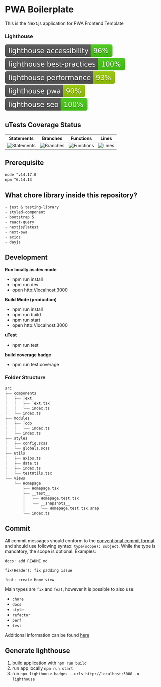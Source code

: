 # PWA Boilerplate

This is the Next.js application for PWA Frontend Template

### Lighthouse

![Lighthouse Accessibility Badge](./lighthouse/lighthouse_accessibility.svg) ![Lighthouse Best Practices Badge](./lighthouse/lighthouse_best-practices.svg) ![Lighthouse Performance Badge](./lighthouse/lighthouse_performance.svg) ![Lighthouse PWA Badge](./lighthouse/lighthouse_pwa.svg) ![Lighthouse SEO Badge](./lighthouse/lighthouse_seo.svg)

## uTests Coverage Status

| Statements                                                                         | Branches                                                                       | Functions                                                                           | Lines                                                                       |
| ---------------------------------------------------------------------------------- | ------------------------------------------------------------------------------ | ----------------------------------------------------------------------------------- | --------------------------------------------------------------------------- |
| ![Statements](https://img.shields.io/badge/statements-77.12%25-red.svg?style=flat) | ![Branches](https://img.shields.io/badge/branches-54.23%25-red.svg?style=flat) | ![Functions](https://img.shields.io/badge/functions-87.09%25-yellow.svg?style=flat) | ![Lines](https://img.shields.io/badge/lines-81.11%25-yellow.svg?style=flat) |

## Prerequisite

```
node ^v14.17.0
npm ^6.14.13
```

## What chore library inside this repository?

```
- jest & testing-library
- styled-component
- bootstrap 5
- react-query
- nextjs@latest
- next-pwa
- axios
- dayjs
```

## Development

**Run locally as dev mode**

- npm run install
- npm run dev
- open http://localhost:3000

**Build Mode (production)**

- npm run install
- npm run build
- npm run start
- open http://localhost:3000

**uTest**

- npm run test

**build coverage badge**

- npm run test:coverage

### Folder Structure

```
src
├── components
│   ├── Text
│   │   ├── Text.tsx
│   │   └── index.ts
│   └── index.ts
├── modules
│   ├── Todo
│   │   └── index.ts
│   └── index.ts
├── styles
│   ├── config.scss
│   └── globals.scss
├── utils
│   ├── axios.ts
│   ├── date.ts
│   ├── index.ts
│   └── testUtils.tsx
└── views
    └── Homepage
        ├── Homepage.tsx
        ├── __test__
        │   ├── Homepage.test.tsx
        │   └── __snapshots__
        │       └── Homepage.test.tsx.snap
        └── index.ts
```

## Commit

All commit messages should conform to the [conventional commit format](https://www.conventionalcommits.org) and should use following syntax: `type(scope): subject`. While the type is mandatory, the scope is optional.
Examples:

```
docs: add README.md
```

```
fix(Header): fix padding issue
```

```
feat: create Home view
```

Main types are `fix` and `feat`, however it is possible to also use:

- `chore`
- `docs`
- `style`
- `refactor`
- `perf`
- `test`

Additional information can be found [here](https://github.com/KWRI/engineering-resources/blob/develop/git/commit_standards.md)

## Generate lighthouse

1. build application with `npm run build`
2. run app locally `npm run start`
3. run `npx lighthouse-badges --urls http://localhost:3000 -o lighthouse`
